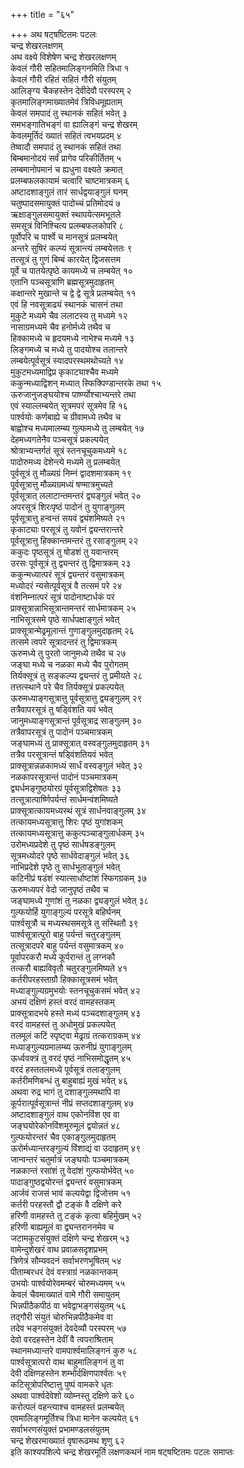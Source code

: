 +++
title = "६५"

+++
अथ षट्षष्टितमः पटलः  
चन्द्र शेखरलक्षणम्  
अथ वक्ष्ये विशेषेण चन्द्र शेखरलक्षणम्  
केवलं गौरी सहितमालिङ्गनमिति त्रिधा १  
केवलं गौरी रहितं सहितं गौरी संयुतम्  
आलिङ्ग्य चैकहस्तेन देवीदेवौ परस्परम् २  
कृतमालिङ्गमाख्यातमेवं त्रिविधमूह्यताम्  
केवलं समपादं तु स्थानकं सहितं भवेत् ३  
समभङ्गातिभङ्गं वा ह्यालिङ्गं चन्द्र शेखरम्  
केवलमूर्तिदं ख्यातं सहितं त्वभयप्रदम् ४  
तेष्वादौ समपादं तु स्थानकं सहितं तथा  
बिम्बमानोदयं सर्वं प्रागेव परिकीर्तितम् ५  
लम्बमानोपमानं च ह्यधुना वक्ष्यते क्रमात्  
प्रलम्बफलकायामं चत्वारि चाष्टमात्रकम् ६  
अष्टादशाङ्गुलं तारं सार्धद्वयाङ्गुलं घनम्  
चतुष्पादसमायुक्तं पादोच्चं प्रतिमोदयं ७  
ऋक्षाङ्गुलसमायुक्तं स्थापयेत्समभूतले  
समसूत्रं विनिश्चित्य प्रलम्बफलकोपरि ८  
पूर्वोपरि च पार्श्वे च मानसूत्रं प्रलम्बयेत्  
अन्तरे सुषिरं कल्प्यं सूत्रान्त्यं लम्बयेत्ततः ९  
तत्सूत्रं तु गुणं बिम्बं कारयेत् द्विजसत्तम  
पूर्वे च पातयेत्पृष्ठे कायमध्ये च लम्बयेत् १०  
एतानि पञ्चसूत्राणि ब्रह्मसूत्रमुदाहृतम्  
कक्षान्तरे मुखान्ते च द्वे द्वे सूत्रे प्रलम्बयेत् ११  
एवं हि नवसूत्राढ्यं स्थानकं चासनं तथा  
मुकुटे मध्यमे चैव ललाटस्य तु मध्यमे १२  
नासाग्रमध्यमे चैव हनोर्मध्ये तथैव च  
हिक्कामध्ये च हृदयमध्ये नाभेश्च मध्यमे १३  
लिङ्गमध्ये च मध्ये तु पादयोश्च तलान्तरे  
लम्बयेत्पूर्वसूत्रं स्यादपरस्थमथोच्यते १४  
मुकुटमध्यमाद्विप्र कृकाट्याश्चैव मध्यमे  
ककुन्मध्याद्विशन् मध्यात् स्फिक्पिण्डान्तरके तथा १५  
ऊरुजानुजङ्घयोश्च पार्ष्ण्योश्चाभ्यन्तरे तथा  
एवं स्याल्लम्बयेत् सूत्रमपरं सूत्रमेव हि १६  
पार्श्वयोः कर्णबाह्ये च ग्रीवामध्ये तथैव च  
बाह्वोश्च मध्यमालम्ब्य गुल्फमध्ये तु लम्बयेत् १७  
देहमध्यगतेनैव पञ्चसूत्रं प्रकल्पयेत्  
श्रोत्राभ्यन्तर्गतं सूत्रं स्तनचूचुकमध्यमे १८  
पादोरुमध्य देशेन्त्ये मध्यमे तु प्रलम्बयेत्  
पूर्वसूत्रं तु मौळ्यग्रं निम्नं द्वादशमात्रकम् १९  
पूर्वसूत्रात्तु मौळ्यग्रमध्यं षण्मात्रमुच्यते  
पूर्वसूत्रात् ललाटान्तमन्तरं द्व्यङ्गुलं भवेत् २०  
अपरसूत्रं शिरःपृष्ठं पादोनं तु युगाङ्गुलम्  
पूर्वसूत्रात्तु हन्वन्तं सयवं द्व्यंशमिष्यते २१  
कृकाट्याः परसूत्रं तु यवोनं द्व्यन्तरान्तरे  
पूर्वसूत्रात्तु हिक्कान्तमन्तरं तु रसाङ्गुलम् २२  
ककुदः पृष्ठसूत्रं तु षोडशं तु यवान्तरम्  
उरसः पूर्वसूत्रं तु द्व्यन्तरं तु द्विमात्रकम् २३  
ककुन्मध्यात्परं सूत्रं द्व्यन्तरं वसुमात्रकम्  
मध्योदरं न्यसेत्पूर्वसूत्रं वै तत्समं परे २४  
वंशनिम्नात्परं सूत्रं पादोनाष्टार्धकं परं  
प्राक्सूत्रान्नाभिसूत्रान्तमन्तरं सार्धमात्रकम् २५  
नाभिसूत्रसमे पृष्ठे सार्धपक्षाङ्गुलं भवेत्  
प्राक्सूत्रान्मेढ्रमूलान्तं गुणाङ्गुलमुदाहृतम् २६  
तत्समे त्वपरे सूत्रादन्तरं तु द्विमात्रकम्  
ऊरुमध्ये तु पुरतो जानुमध्ये तथैव च २७  
जङ्घा मध्ये च नळका मध्ये चैव पुरोगतम्  
तिर्यक्सूत्रं तु सङ्कल्प्य द्व्यन्तरं तु प्रमीयते २८  
तत्तत्स्थाने परे चैव तिर्यक्सूत्रं प्रकल्पयेत्  
ऊरुमध्याङ्गसूत्रात्तु पूर्वसूत्रात्तु द्व्यङ्गुलम् २९  
तत्रैवापरसूत्रं तु षड्विंशति यवं भवेत्  
जानुमध्याङ्गसूत्रान्तं पूर्वसूत्राद्र साङ्गुलम् ३०  
तत्रैवापरसूत्रं तु पादोनं पञ्चमात्रकम्  
जङ्घामध्यं तु प्राक्सूत्रात् वस्वङ्गुलमुदाहृतम् ३१  
तत्रैव परसूत्रान्तं षड्विंशतियवं भवेत्  
प्राक्सूत्रान्नळकामध्यं सार्धं वस्वङ्गुलं भवेत् ३२  
नळकापरसूत्रान्तं पादोनं पञ्चमात्रकम्  
द्व्यर्धमङ्गुष्ठयोरग्रं पूर्वसूत्राद्विशेषतः ३३  
तत्सूत्रात्पार्ष्णिपर्यन्तं सार्धमन्वंशमिष्यते  
प्राक्सूत्रात्कायमध्यस्थं सूत्रं सार्धनवाङ्गुलम् ३४  
तत्कायमध्यसूत्रात्तु शिरः पृष्ठं युगांशकम्  
तत्कायमध्यसूत्रात्तु ककुत्पञ्चाङ्गुलार्धकम् ३५  
उरोमध्यप्रदेशे तु पृष्ठं सार्धषडङ्गुलम्  
सूत्रमध्योदरे पृष्ठे सार्धवेदाङ्गुलं भवेत् ३६  
नाभिप्रदेशे पृष्ठे तु सार्धभूताङ्गुलं भवेत्  
कटिनीप्रं षडंशं स्यात्सार्धाष्टांशं स्फिगग्रकम् ३७  
ऊरुमध्यपरं वेदो जानुपृष्ठं तथैव च  
जङ्घामध्ये गुणांशं तु नळका द्व्यङ्गुलं भवेत् ३८  
गुल्फयोर्हि युगाङ्गुल्यं परसूत्रे बहिर्घनम्  
पार्श्वसूत्रौ च मध्यस्थसमसूत्रे तु संस्थितौ ३९  
पार्श्वसूत्रात्पुरो बाहु पर्यन्तं चतुरङ्गुलम्  
तत्सूत्रादपरे बाहु पर्यन्तं वसुमात्रकम् ४०  
पूर्वापरकरौ मध्ये कूर्परान्तं तु लग्नकौ  
तत्करौ बाह्यविवृतौ चतुरङ्गुलमिष्यते ४१  
कर्तरीपरहस्ताग्रौ हिक्कासूत्रसमं भवेत्  
मध्याङ्गुल्यग्रमुभयोः स्तनचूचुकसमं भवेत् ४२  
अभयं दक्षिणं हस्तं वरदं वामहस्तकम्  
प्राक्सूत्रादभये हस्ते मध्यं पञ्चदशाङ्गुलम् ४३  
वरदं वामहस्तं तु अधोमुखं प्रकल्पयेत्  
तलमूलं कटिं स्पृष्ट्वा मेढ्राग्रं तत्कराग्रकम् ४४  
मध्याङ्गुल्यग्रमालम्ब्य ऊरुनीप्रं युगाङ्गुलम्  
ऊर्ध्ववक्त्रं तु वरदं पृष्ठं नाभिसमोद्धृतम् ४५  
वरदं हस्ततलमध्ये पूर्वसूत्रं तलाङ्गुलम्  
कर्तरीमणिबन्धं तु बाहुबाह्यं मुखं भवेत् ४६  
अथवा रुद्र भागं तु दशाङ्गुलमथापि वा  
कूर्परात्पूर्वसूत्रान्तं नीप्रं सप्तदशाङ्गुलम् ४७  
अष्टादशाङ्गुलं वाथ एकोनविंश एव वा  
जङ्घयोरेकोनविंशमूरुमूलं द्वयोन्नतं ४८  
गुल्फयोरन्तरं चैव एकाङ्गुलमुदाहृतम्  
ऊरोर्मध्यान्तरङ्गुल्यं विंशाद्यं वा उदाहृतम् ४९  
जान्वन्तरं चतुर्मात्रं जङ्घयोः पञ्चमात्रकम्  
नळकान्तं रसांशं तु वेदांशं गुल्फयोर्भवेत् ५०  
पादाङ्गुष्ठद्वयोरन्तं द्व्यन्तरं वसुमात्रकम्  
आर्जवं राजसं भावं कल्पयेद्वा द्विजोत्तम ५१  
कर्तरी परहस्तौ द्वौ टङ्कं वै दक्षिणे करे  
हरिणी वामहस्ते तु टङ्कं कृत्वा बहिर्मुखम् ५२  
हरिणी बाह्यमूलं वा द्व्यन्तराननमेव च  
जटामकुटसंयुक्तं दक्षिणे चन्द्र शेखरम् ५३  
वामेन्दुशेखरं वाथ प्रवाळसदृशप्रभम्  
त्रिणेत्रं सौम्यवदनं सर्वाभरणभूषितम् ५४  
पीताम्बरधरं देवं वस्त्राग्रं नळकान्तकम्  
उभयोः पार्श्वयोरेवमम्बरं चोरुमध्यमम् ५५  
केवलं चैवमाख्यातं वामे गौरी समायुतम्  
भिन्नपीठैकपीठं वा भवेद्वाभङ्गसंयुतम् ५६  
तद्गौरी संयुतं चोरुभिन्नपीठैकमेव वा  
तदेव भङ्गसंयुक्तं देवदेव्यौ परस्परम् ५७  
देवो वरदहस्तेन देवीं वै त्वपराश्रिताम्  
स्थानमध्यान्तरे वामपार्श्वमालिङ्गनं कुरु ५८  
पार्श्वसूत्रात्परो वाथ बाहुमालिङ्गनं तु वा  
देवी दक्षिणहस्तेन शम्भोर्दक्षिणपार्श्वतः ५९  
कटिसूत्रोपरिष्टात्तु पुष्पं वामकरे धृतः  
अथवा पार्श्वदेवेशो व्योम्नस्तु दक्षिणे करे ६०  
करोत्पलं वहन्त्याश्च वामहस्तं प्रलम्बयेत्  
एवमालिङ्गमूर्तिश्च त्रिधा मानेन कल्पयेत् ६१  
सर्वाभरणसंयुक्तं प्रभामण्डलसंयुतम्  
चन्द्र शेखरमाख्यातं वृषारूढमथ शृणु ६२  
इति काश्यपशिल्पे चन्द्र शेखरमूर्ति लक्षणकथनं नाम षट्षष्टितमः पटलः
समाप्तः  
   
